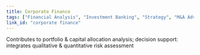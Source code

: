 ```yaml
---
title: Corporate Finance
tags: ["Financial Analysis", "Investment Banking", "Strategy", "M&A Advisory"]
link_id: "corporate finance"
---
```


Contributes to portfolio & capital allocation analysis; decision support: integrates qualitative & quantitative risk assessment